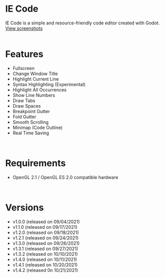 # IE Code
IE Code is a simple and resource-friendly code editor created with Godot.<br />
<a href="https://github.com/Ihsan-Entertainment/IE-Code/tree/main/Screenshots">View screenshots</a><br />
<br />

# Features
* Fullscreen
* Change Window Title
* Highlight Current Line
* Syntax Highlighting (Experimental)
* Highlight All Occurrences
* Show Line Numbers
* Draw Tabs
* Draw Spaces
* Breakpoint Gutter
* Fold Gutter
* Smooth Scrolling
* Minimap (Code Outline)
* Real Time Saving
<br />

# Requirements
* OpenGL 2.1 / OpenGL ES 2.0 compatible hardware
<br />

# Versions
* v1.0.0 (released on 09/04/2021)<br />
* v1.1.0 (released on 09/17/2021)<br />
* v1.2.0 (released on 09/18/2021)<br />
* v1.2.1 (released on 09/24/2021)<br />
* v1.3.0 (released on 09/26/2021)<br />
* v1.3.1 (released on 09/27/2021)<br />
* v1.3.2 (released on 10/10/2021)<br />
* v1.4.0 (released on 10/11/2021)<br />
* v1.4.1 (released on 10/20/2021)<br />
* v1.4.2 (released 0n 10/21/2021)
